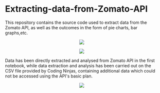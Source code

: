 # Extracting-data-from-Zomato-API
  This repository contains the source code used to extract data from the Zomato API, as well as the outcomes in the form of pie charts, bar graphs,etc.



<p align="center"> <img src="https://b.zmtcdn.com/images/developers/api_icon3.png?output-format=webp"> </p> <p align="center"> <img src="https://b.zmtcdn.com/images/developers/api_icon1.png?output-format=webp"> </p>


Data has been directly extracted and analysed from Zomato API in the first notebook, while data extraction and analysis has been carried out on the CSV file provided by Coding Ninjas, containing additional data which could not be accessed using the API's basic plan.




<p align="center">
  <img src="https://mimeti.co/wp-content/uploads/2015/01/gif-technologies-API.gif">
</p>



